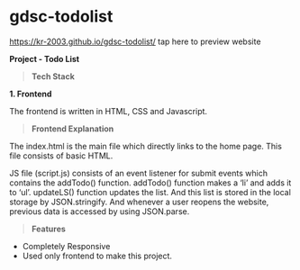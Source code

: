 # gdsc-todolist

 https://kr-2003.github.io/gdsc-todolist/ tap here to preview website
 
**Project - Todo List**

  

> **Tech Stack**
  

**1. Frontend**


The frontend is written in HTML, CSS and Javascript.

 
> **Frontend Explanation**

The index.html is the main file which directly links to the home page. This file consists of basic HTML. 

JS file (script.js) consists of an event listener for submit events which contains the addTodo() function. addTodo() function makes a ‘li’ and adds it to ‘ul’. updateLS() function updates the list. And this list is stored in the local storage by JSON.stringify. And whenever a user reopens the website, previous data is accessed by using JSON.parse.




> **Features**

-   Completely Responsive
-   Used only frontend to make this project.


  
